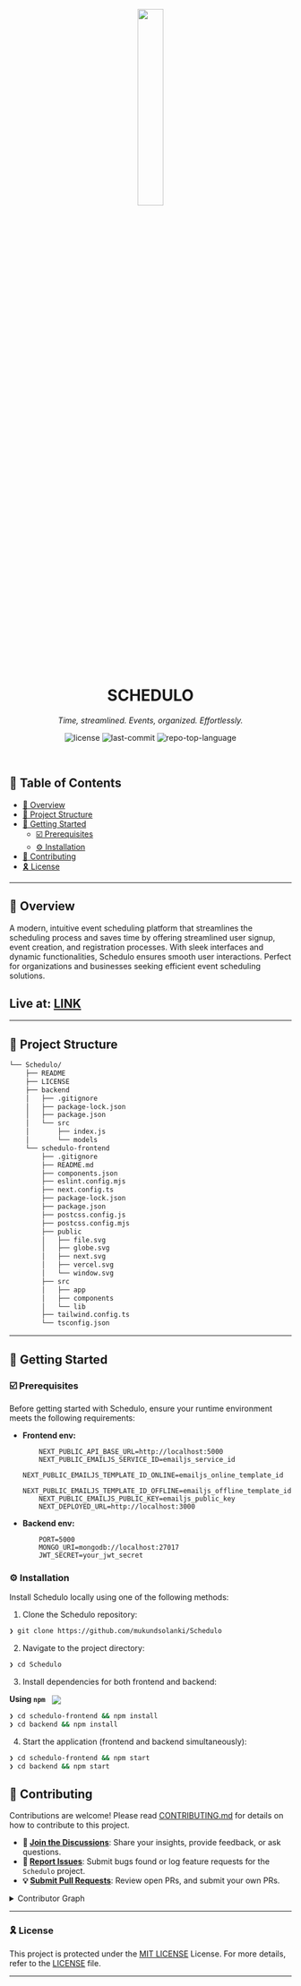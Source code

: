 <p align="center">
    <img src="https://github.com/user-attachments/assets/777dcdf6-c510-4d44-909f-f94d7056b33f" align="center" width="30%">
</p>
<p align="center"><h1 align="center">SCHEDULO</h1></p>
<p align="center">
	<em>Time, streamlined. Events, organized. Effortlessly.</em>
</p>
<p align="center">
	<img src="https://img.shields.io/github/license/mukundsolanki/Schedulo?style=default&logo=opensourceinitiative&logoColor=white&color=0080ff" alt="license">
	<img src="https://img.shields.io/github/last-commit/mukundsolanki/Schedulo?style=default&logo=git&logoColor=white&color=0080ff" alt="last-commit">
	<img src="https://img.shields.io/github/languages/top/mukundsolanki/Schedulo?style=default&color=0080ff" alt="repo-top-language">
</p>
<p align="center"><!-- default option, no dependency badges. -->
</p>
<p align="center">
	<!-- default option, no dependency badges. -->
</p>
<br>

## 🔗 Table of Contents

- [📍 Overview](#-overview)
- [📁 Project Structure](#-project-structure)
- [🚀 Getting Started](#-getting-started)
  - [☑️ Prerequisites](#-prerequisites)
  - [⚙️ Installation](#-installation)
- [🔰 Contributing](#-contributing)
- [🎗 License](#-license)

---

## 📍 Overview

A modern, intuitive event scheduling platform that streamlines the scheduling process and saves time by offering streamlined user signup, event creation, and registration processes. With sleek interfaces and dynamic functionalities, Schedulo ensures smooth user interactions. Perfect for organizations and businesses seeking efficient event scheduling solutions.

## Live at: [LINK](https://schedulo-eight.vercel.app/)

---

## 📁 Project Structure

```sh
└── Schedulo/
    ├── README
    ├── LICENSE
    ├── backend
    │   ├── .gitignore
    │   ├── package-lock.json
    │   ├── package.json
    │   └── src
    │       ├── index.js
    │       └── models
    └── schedulo-frontend
        ├── .gitignore
        ├── README.md
        ├── components.json
        ├── eslint.config.mjs
        ├── next.config.ts
        ├── package-lock.json
        ├── package.json
        ├── postcss.config.js
        ├── postcss.config.mjs
        ├── public
        │   ├── file.svg
        │   ├── globe.svg
        │   ├── next.svg
        │   ├── vercel.svg
        │   └── window.svg
        ├── src
        │   ├── app
        │   ├── components
        │   └── lib
        ├── tailwind.config.ts
        └── tsconfig.json
```


---
## 🚀 Getting Started

### ☑️ Prerequisites

Before getting started with Schedulo, ensure your runtime environment meets the following requirements:

- **Frontend env:**
    ```
        NEXT_PUBLIC_API_BASE_URL=http://localhost:5000
        NEXT_PUBLIC_EMAILJS_SERVICE_ID=emailjs_service_id
        NEXT_PUBLIC_EMAILJS_TEMPLATE_ID_ONLINE=emailjs_online_template_id
        NEXT_PUBLIC_EMAILJS_TEMPLATE_ID_OFFLINE=emailjs_offline_template_id
        NEXT_PUBLIC_EMAILJS_PUBLIC_KEY=emailjs_public_key
        NEXT_DEPLOYED_URL=http://localhost:3000
    ```

- **Backend env:**
    ```
        PORT=5000
        MONGO_URI=mongodb://localhost:27017
        JWT_SECRET=your_jwt_secret
    ```


### ⚙️ Installation

Install Schedulo locally using one of the following methods:

1. Clone the Schedulo repository:
```sh
❯ git clone https://github.com/mukundsolanki/Schedulo
```

2. Navigate to the project directory:
```sh
❯ cd Schedulo
```

3. Install dependencies for both frontend and backend:

**Using `npm`** &nbsp; [<img align="center" src="https://img.shields.io/badge/npm-CB3837.svg?style={badge_style}&logo=npm&logoColor=white" />](https://www.npmjs.com/)

```sh
❯ cd schedulo-frontend && npm install
❯ cd backend && npm install
```

4. Start the application (frontend and backend simultaneously):

```sh
❯ cd schedulo-frontend && npm start
❯ cd backend && npm start
```


## 🔰 Contributing

Contributions are welcome! Please read [CONTRIBUTING.md](CONTRIBUTING.md) for details on how to contribute to this project.

- **💬 [Join the Discussions](https://github.com/mukundsolanki/Schedulo/discussions)**: Share your insights, provide feedback, or ask questions.
- **🐛 [Report Issues](https://github.com/mukundsolanki/Schedulo/issues)**: Submit bugs found or log feature requests for the `Schedulo` project.
- **💡 [Submit Pull Requests](https://github.com/mukundsolanki/Schedulo/CONTRIBUTING.md)**: Review open PRs, and submit your own PRs.

<details closed>
<summary>Contributor Graph</summary>
<br>
<p align="left">
   <a href="https://github.com{/mukundsolanki/Schedulo/}graphs/contributors">
      <img src="https://contrib.rocks/image?repo=mukundsolanki/Schedulo">
   </a>
</p>
</details>

---

### 🎗 License

This project is protected under the [MIT LICENSE](https://choosealicense.com/licenses) License. For more details, refer to the [LICENSE](https://choosealicense.com/licenses/) file.

---